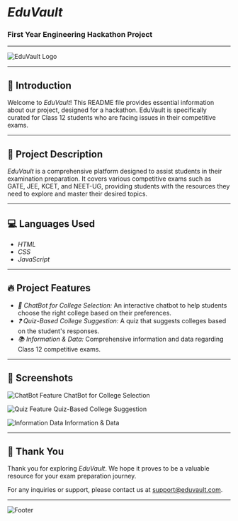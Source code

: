# *EduVault*

### First Year Engineering Hackathon Project

---

![EduVault Logo](./assets/eduvault-logo.png)

---

## 🌟 Introduction

Welcome to *EduVault*! This README file provides essential information about our project, designed for a hackathon. EduVault is specifically curated for Class 12 students who are facing issues in their competitive exams.

---

## 📝 Project Description

*EduVault* is a comprehensive platform designed to assist students in their examination preparation. It covers various competitive exams such as GATE, JEE, KCET, and NEET-UG, providing students with the resources they need to explore and master their desired topics.

---

## 💻 Languages Used

- *HTML*
- *CSS*
- *JavaScript*

---

## 🔥 Project Features

- *🤖 ChatBot for College Selection:* An interactive chatbot to help students choose the right college based on their preferences.
- *❓ Quiz-Based College Suggestion:* A quiz that suggests colleges based on the student's responses.
- *📚 Information & Data:* Comprehensive information and data regarding Class 12 competitive exams.

---

## 📸 Screenshots

![ChatBot Feature](./screenshots/chatbot-feature.png)
ChatBot for College Selection

![Quiz Feature](./screenshots/quiz-feature.png)
Quiz-Based College Suggestion

![Information Data](./screenshots/information-data.png)
Information & Data

---

## 🙏 Thank You

Thank you for exploring *EduVault*. We hope it proves to be a valuable resource for your exam preparation journey.

For any inquiries or support, please contact us at [support@eduvault.com](mailto:support@eduvault.com).

---

![Footer](./assets/footer.png)
